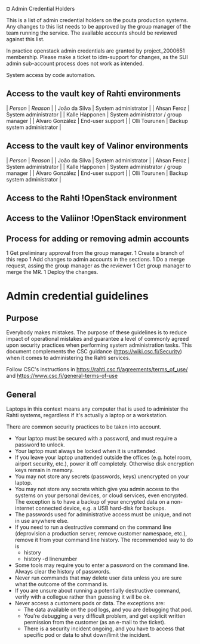 ¤ Admin Credential Holders

This is a list of admin credential holders on the pouta production systems. Any changes to this list needs to be approved by the group manager of the team running the service. The available accounts should be reviewed against this list.

In practice openstack admin credentials are granted by project_2000651 membership. Please make a ticket to idm-support for changes, as the SUI admin sub-account process does not work as intended.

System access by code automation.

## Access to the vault key of Rahti environments 

| *Person* | *Reason* |
| João da Silva | System administrator |
| Ahsan Feroz | System administrator |
| Kalle Happonen | System administrator / group manager |
| Álvaro González | End-user support |
| Olli Tourunen | Backup system administrator |

## Access to the vault key of Valinor environments

| *Person* | *Reason* |
| João da Silva | System administrator |
| Ahsan Feroz | System administrator |
| Kalle Happonen | System administrator / group manager |
| Álvaro González | End-user support |
| Olli Tourunen | Backup system administrator |

## Access to the Rahti !OpenStack environment

## Access to the Valiinor !OpenStack environment

## Process for adding or removing admin accounts

   1 Get preliminary approval from the group manager.
   1 Create a branch of this repo
   1 Add changes to admin accounts in the sections.
   1 Do a merge request, assing the group manager as the reviewer
   1 Get group manager to merge the MR.
   1 Deploy the changes.

# Admin credential guidelines

## Purpose

Everybody makes mistakes. The purpose of these guidelines is to reduce impact of operational mistakes and guarantee a level of commonly agreed upon security practices when performing system administration tasks. This document complements the CSC guidance (https://wiki.csc.fi/Security) when it comes to administering the Rahti services.

Follow CSC's instructions in https://rahti.csc.fi/agreements/terms_of_use/ and https://www.csc.fi/general-terms-of-use

## General

Laptops in this context means any computer that is used to administer the Rahti systems, regardless if it's actually a laptop or a workstation.

There are common security practices to be taken into account.

   * Your laptop must be secured with a password, and must require a password to unlock.
   * Your laptop must always be locked when it is unattended.
   * If you leave your laptop unattended outside the offices (e.g. hotel room, airport security, etc.), power it off completely. Otherwise disk encryption keys remain in memory.
   * You may not store any secrets (passwords, keys) unencrypted on your laptop.
   * You may not store any secrets which give you admin access to the systems on your personal devices, or cloud services, even encrypted. The exception is to have a backup of your encrypted data on a non-internet connected device, e.g. a USB hard-disk for backups.
   * The passwords used for administrative access must be unique, and not in use anywhere else.
   * If you need to run a destructive command on the command line (deprovision a production server, remove customer namespace, etc.), remove it from your command line history. The recommended way to do is
      * history
      * history -d linenumber
   * Some tools may require you to enter a password on the command line. Always clear the history of passwords.
   * Never run commands that may delete user data unless you are sure what the outcome of the command is.
   * If you are unsure about running a potentially destructive command, verify with a collegue rather than guessing it will be ok.
   * Never access a customers pods or data. The exceptions are:
      * The data available on the pod logs, and you are debugging that pod.
      * You're debugging a very difficult problem, and get explicit written permission from the customer (as an e-mail to the ticket).
      * There is a security incident ongoing, and you have to access that specific pod or data to shut down/limit the incident. 
